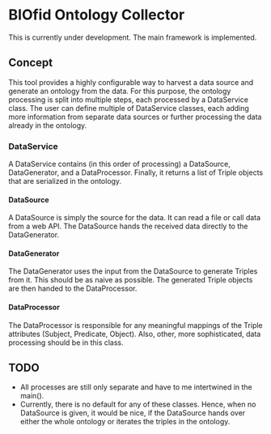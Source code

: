 # BIOfid Ontology Collector

This is currently under development. The main framework is implemented.

## Concept
This tool provides a highly configurable way to harvest a data source and generate an ontology from the data. For this purpose, the ontology processing is split into multiple steps, each processed by a DataService class. The user can define multiple of DataService classes, each adding more information from separate data sources or further processing the data already in the ontology.

### DataService
A DataService contains (in this order of processing) a DataSource, DataGenerator, and a DataProcessor. Finally, it returns a list of Triple objects that are serialized in the ontology.

#### DataSource
A DataSource is simply the source for the data. It can read a file or call data from a web API. The DataSource hands the received data directly to the DataGenerator.

#### DataGenerator
The DataGenerator uses the input from the DataSource to generate Triples from it. This should be as naive as possible. The generated Triple objects are then handed to the DataProcessor.

#### DataProcessor
The DataProcessor is responsible for any meaningful mappings of the Triple attributes (Subject, Predicate, Object). Also, other, more sophisticated, data processing should be in this class.

## TODO
* All processes are still only separate and have to me intertwined in the main().
* Currently, there is no default for any of these classes. Hence, when no DataSource is given, it would be nice, if the DataSource hands over either the whole ontology or iterates the triples in the ontology.